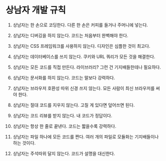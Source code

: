 # 상남자 개발 규칙
1. 상남자는 한 손으로 코딩한다.
다른 한 손은 커피를 들거나 주머니에 넣는다.

2. 상남자는 디버깅을 하지 않는다.
코드는 처음부터 완벽해야 한다.

3. 상남자는 CSS 프레임워크를 사용하지 않는다.
디자인은 심플한 것이 최고다.

4. 상남자는 데이터베이스를 쓰지 않는다.
쿠키와 URL 쿼리가 모든 것을 해결한다.

5. 상남자는 모든 코드를 직접 만든다.
라이브러리? 그런 건 기지배들한테나 필요하다.

6. 상남자는 문서화를 하지 않는다.
코드는 말보다 강력하다.

7. 상남자는 브라우저 호환성 따위 신경 쓰지 않는다.
모든 사람이 최신 브라우저를 써야 한다.

8. 상남자는 절대 코드를 지우지 않는다.
고칠 게 있다면 덮어쓰면 된다.

9. 상남자는 코드 리뷰를 받지 않는다.
내 코드가 정답이다.

10. 상남자는 항상 한 줄로 끝낸다.
코드는 짧을수록 강력하다.

11. 상남자는 파일 하나에 모든 코드를 짠다.
여러 개의 파일로 모듈화는 기지배들이나 하는 것이다.

12. 상남자는 주석따위 달지 않는다.
코드가 설명을 대신한다.
